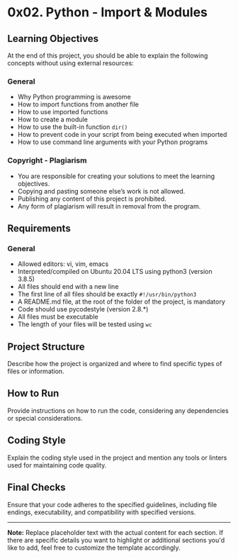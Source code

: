 # 0x02. Python - Import & Modules

## Learning Objectives

At the end of this project, you should be able to explain the following concepts without using external resources:

### General

- Why Python programming is awesome
- How to import functions from another file
- How to use imported functions
- How to create a module
- How to use the built-in function `dir()`
- How to prevent code in your script from being executed when imported
- How to use command line arguments with your Python programs

### Copyright - Plagiarism

- You are responsible for creating your solutions to meet the learning objectives.
- Copying and pasting someone else’s work is not allowed.
- Publishing any content of this project is prohibited.
- Any form of plagiarism will result in removal from the program.

## Requirements

### General

- Allowed editors: vi, vim, emacs
- Interpreted/compiled on Ubuntu 20.04 LTS using python3 (version 3.8.5)
- All files should end with a new line
- The first line of all files should be exactly `#!/usr/bin/python3`
- A README.md file, at the root of the folder of the project, is mandatory
- Code should use pycodestyle (version 2.8.*)
- All files must be executable
- The length of your files will be tested using `wc`

## Project Structure

Describe how the project is organized and where to find specific types of files or information.

## How to Run

Provide instructions on how to run the code, considering any dependencies or special considerations.

## Coding Style

Explain the coding style used in the project and mention any tools or linters used for maintaining code quality.

## Final Checks

Ensure that your code adheres to the specified guidelines, including file endings, executability, and compatibility with specified versions.

---

**Note:** Replace placeholder text with the actual content for each section. If there are specific details you want to highlight or additional sections you'd like to add, feel free to customize the template accordingly.

